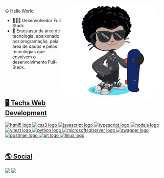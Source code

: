 <img align="right" alt="Octocat-pic" height="320" style="border-radius:50px;" src="https://github.com/codecampos/images/blob/main/octocat-codecampos.png">

☮️ Hello World

- 👨🏽‍💻 Desenvolvedor Full Stack
- 🌈 Entusiasta da área de tecnologia, apaixonado por programação, pela área de dados e pelas tecnologias que envolvem o desenvolvimento Full-Stack.


<br/>
<br/>
<br/>
<div align="left">
  <a href="https://github.com/codecampos">
 <!-- <img height="180em" src="https://github-readme-stats.vercel.app/api?username=codecampos&show_icons=true&theme=github_dark&include_all_commits=true&hide_rank=true&hide_border=true&count_private=true"/> 
 <img height="180em" src="https://github-readme-stats.vercel.app/api/top-langs/?username=codecampos&layout=compact&hide_border=true&hide=ruby,Objective-C,Starlark,Dockerfile&theme=github_dark"/>
 -->
</div>
  
 ## 🖥️ Techs Web Development
<div align="left">
  <img src="https://img.shields.io/badge/HTML5-E34F26.svg?style=for-the-badge&logo=HTML5&logoColor=white" alt="html5 logo" />
  <img src="https://img.shields.io/badge/CSS3-1572B6.svg?style=for-the-badge&logo=CSS3&logoColor=white" alt="css3 logo" />
  <img src="https://img.shields.io/badge/JavaScript-F7DF1E.svg?style=for-the-badge&logo=JavaScript&logoColor=black" alt="javascript logo" />
  <img src="https://img.shields.io/badge/TypeScript-3178C6.svg?style=for-the-badge&logo=TypeScript&logoColor=white" alt="typescript logo" />
  <img src="https://img.shields.io/badge/Node.js-339933.svg?style=for-the-badge&logo=nodedotjs&logoColor=white" alt="nodejs logo" />
  <img src="https://img.shields.io/badge/Vitest-6E9F18.svg?style=for-the-badge&logo=Vitest&logoColor=white" alt="vitest logo" />
  <img src="https://img.shields.io/badge/Python-3776AB.svg?style=for-the-badge&logo=Python&logoColor=white" alt="python logo" />
  <img src="https://img.shields.io/badge/Microsoft%20SQL%20Server-CC2927.svg?style=for-the-badge&logo=Microsoft-SQL-Server&logoColor=white" alt="microsoftsqlserver logo" />
  <img src="https://img.shields.io/badge/Swagger-85EA2D.svg?style=for-the-badge&logo=Swagger&logoColor=black" alt="swagger logo" />
  <img src="https://img.shields.io/badge/Postman-FF6C37.svg?style=for-the-badge&logo=Postman&logoColor=white" alt="postman logo" />
  <img src="https://img.shields.io/badge/Git-F05032.svg?style=for-the-badge&logo=Git&logoColor=white" alt="git logo" />
  <img src="https://img.shields.io/badge/Linux-FCC624.svg?style=for-the-badge&logo=Linux&logoColor=black" alt="linux logo" />
</div>
</br> 

## 🌎 Social  
<div> 
  <a href = "mailto:devcodecampos@gmail.com"><img src="https://img.shields.io/badge/-Gmail-%23333?style=for-the-badge&logo=gmail&logoColor=white" target="_blank"></a>
  <a href="https://www.linkedin.com/in/devcodecampos" target="_blank"><img src="https://img.shields.io/badge/-LinkedIn-%230077B5?style=for-the-badge&logo=linkedin&logoColor=white" target="_blank"></a> 
</div>
